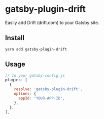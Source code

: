 # gatsby-plugin-drift

Easily add Drift (drift.com) to your Gatsby site.

## Install

`yarn add gatsby-plugin-drift`

## Usage

```javascript
// In your gatsby-config.js
plugins: [
  {
    resolve: 'gatsby-plugin-drift',
    options: {
      appId: 'YOUR-APP-ID',
    },
  },
],
```
